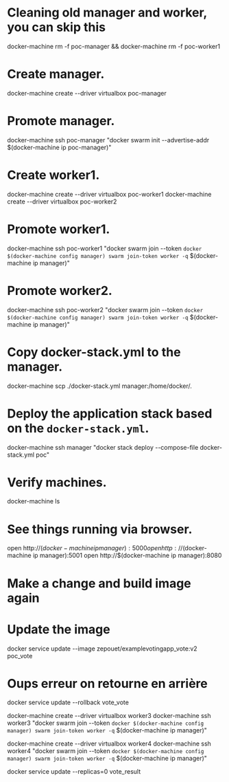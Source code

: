 # Cleaning old manager and worker, you can skip this
docker-machine rm -f poc-manager && docker-machine rm -f poc-worker1

# Create manager.
docker-machine create --driver virtualbox poc-manager

# Promote manager.
docker-machine ssh poc-manager "docker swarm init --advertise-addr $(docker-machine ip poc-manager)"

# Create worker1.
docker-machine create --driver virtualbox poc-worker1
docker-machine create --driver virtualbox poc-worker2

# Promote worker1.
docker-machine ssh poc-worker1 "docker swarm join --token `docker $(docker-machine config manager) swarm join-token worker -q` $(docker-machine ip manager)"

# Promote worker2.
docker-machine ssh poc-worker2 "docker swarm join --token `docker $(docker-machine config manager) swarm join-token worker -q` $(docker-machine ip manager)"

# Copy docker-stack.yml to the manager.
docker-machine scp ./docker-stack.yml manager:/home/docker/.

# Deploy the application stack based on the `docker-stack.yml`.
docker-machine ssh manager "docker stack deploy --compose-file docker-stack.yml poc"

# Verify machines.
docker-machine ls

# See things running via browser.
open http://$(docker-machine ip manager):5000
open http://$(docker-machine ip manager):5001
open http://$(docker-machine ip manager):8080

# Make a change and build image again
# Update the image
docker service update --image zepouet/examplevotingapp_vote:v2 poc_vote
# Oups erreur on retourne en arrière
docker service update --rollback vote_vote

docker-machine create --driver virtualbox worker3
docker-machine ssh worker3 "docker swarm join --token `docker $(docker-machine config manager) swarm join-token worker -q` $(docker-machine ip manager)"

docker-machine create --driver virtualbox worker4
docker-machine ssh worker4 "docker swarm join --token `docker $(docker-machine config manager) swarm join-token worker -q` $(docker-machine ip manager)"

docker service update --replicas=0 vote_result
